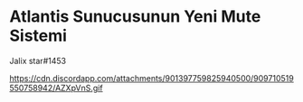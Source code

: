 # Atlantis Sunucusunun Yeni Mute Sistemi
Jalix star#1453

https://cdn.discordapp.com/attachments/901397759825940500/909710519550758942/AZXpVnS.gif
